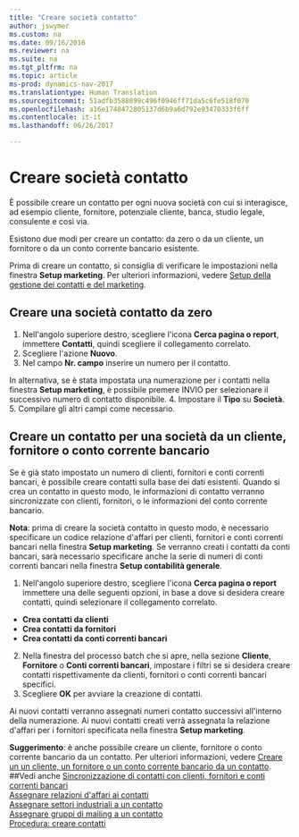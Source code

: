 ```yaml
---
title: "Creare società contatto"
author: jswymer
ms.custom: na
ms.date: 09/16/2016
ms.reviewer: na
ms.suite: na
ms.tgt_pltfrm: na
ms.topic: article
ms-prod: dynamics-nav-2017
ms.translationtype: Human Translation
ms.sourcegitcommit: 51adfb3588099c496f0946ff71da5c6fe518f070
ms.openlocfilehash: a16e1748472805137d6b9a6d792e93470333f6ff
ms.contentlocale: it-it
ms.lasthandoff: 06/26/2017

---
```

# <a name="create-contact-companies"></a>Creare società contatto
È possibile creare un contatto per ogni nuova società con cui si interagisce, ad esempio cliente, fornitore, potenziale cliente, banca, studio legale, consulente e così via.

Esistono due modi per creare un contatto: da zero o da un cliente, un fornitore o da un conto corrente bancario esistente.

Prima di creare un contatto, si consiglia di verificare le impostazioni nella finestra **Setup marketing**. Per ulteriori informazioni, vedere [Setup della gestione dei contatti e del marketing](marketing-setup-marketing.md).

## <a name="create-a-company-contact-from-scratch"></a>Creare una società contatto da zero
1. Nell'angolo superiore destro, scegliere l'icona **Cerca pagina o report**, immettere **Contatti**, quindi scegliere il collegamento correlato.
2. Scegliere l'azione **Nuovo**.
3. Nel campo **Nr. campo** inserire un numero per il contatto.

  In alternativa, se è stata impostata una numerazione per i contatti nella finestra **Setup marketing**, è possibile premere INVIO per selezionare il successivo numero di contatto disponibile.
4. Impostare il **Tipo** su **Società**.
5. Compilare gli altri campi come necessario.

## <a name="create-a-company-contact-from-a-customer-vendor-or-bank-account"></a>Creare un contatto per una società da un cliente, fornitore o conto corrente bancario
Se è già stato impostato un numero di clienti, fornitori e conti correnti bancari, è possibile creare contatti sulla base dei dati esistenti. Quando si crea un contatto in questo modo, le informazioni di contatto verranno sincronizzate con clienti, fornitori, o le informazioni del conto corrente bancario.

**Nota**: prima di creare la società contatto in questo modo, è necessario specificare un codice relazione d'affari per clienti, fornitori e conti correnti bancari nella finestra **Setup marketing**. Se verranno creati i contatti da conti bancari, sarà necessario specificare anche la serie di numeri di conti correnti bancari nella finestra **Setup contabilità generale**.

1. Nell'angolo superiore destro, scegliere l'icona **Cerca pagina o report** immettere una delle seguenti opzioni, in base a dove si desidera creare contatti, quindi selezionare il collegamento correlato.
  * **Crea contatti da clienti**
  * **Crea contatti da fornitori**
  * **Crea contatti da conti correnti bancari**
2. Nella finestra del processo batch che si apre, nella sezione **Cliente**, **Fornitore** o **Conti correnti bancari**, impostare i filtri se si desidera creare contatti rispettivamente da clienti, fornitori o conti correnti bancari specifici.
3. Scegliere **OK** per avviare la creazione di contatti.

  Ai nuovi contatti verranno assegnati numeri contatto successivi all'interno della numerazione. Ai nuovi contatti creati verrà assegnata la relazione d'affari per i fornitori specificata nella finestra **Setup marketing**.

**Suggerimento**: è anche possibile creare un cliente, fornitore o conto corrente bancario da un contatto. Per ulteriori informazioni, vedere [Creare un un cliente, un fornitore o un conto corrente bancario da un contatto](marketing-how-create-contacts-new-customers-vendors-bank-accounts.md).
##<a name="see-also"></a>Vedi anche
[Sincronizzazione di contatti con clienti, fornitori e conti correnti bancari](marketing-synchronize-contacts-customers-vendors-bank-accounts.md)  
[Assegnare relazioni d'affari ai contatti](marketing-business-relations.md#assign-business-relations-to-a-contact)  
[Assegnare settori industriali a un contatto](marketing-industry-groups.md#assign-industry-groups-to-a-contact)  
[Assegnare gruppi di mailing a un contatto](marketing-mailing-groups.md#assign-mailing-groups-to-a-contact)  
[Procedura: creare contatti](marketing-create-contact-persons.md)  

